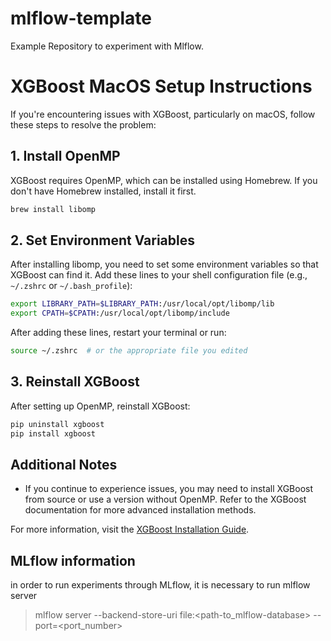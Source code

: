 # mlflow-template

Example Repository to experiment with Mlflow.

# XGBoost MacOS Setup Instructions

If you're encountering issues with XGBoost, particularly on macOS, follow these steps to resolve the problem:

## 1. Install OpenMP

XGBoost requires OpenMP, which can be installed using Homebrew. If you don't have Homebrew installed, install it first.

```bash
brew install libomp
```

## 2. Set Environment Variables

After installing libomp, you need to set some environment variables so that XGBoost can find it. Add these lines to your shell configuration file (e.g., `~/.zshrc` or `~/.bash_profile`):

```bash
export LIBRARY_PATH=$LIBRARY_PATH:/usr/local/opt/libomp/lib
export CPATH=$CPATH:/usr/local/opt/libomp/include
```

After adding these lines, restart your terminal or run:

```bash
source ~/.zshrc  # or the appropriate file you edited
```

## 3. Reinstall XGBoost

After setting up OpenMP, reinstall XGBoost:

```bash
pip uninstall xgboost
pip install xgboost
```

## Additional Notes

- If you continue to experience issues, you may need to install XGBoost from source or use a version without OpenMP. Refer to the XGBoost documentation for more advanced installation methods.

For more information, visit the [XGBoost Installation Guide](https://xgboost.readthedocs.io/en/latest/install.html).


## MLflow information

in order to run experiments through MLflow, it is necessary to run mlflow server

> mlflow server --backend-store-uri file:<path-to_mlflow-database> --port=<port_number>